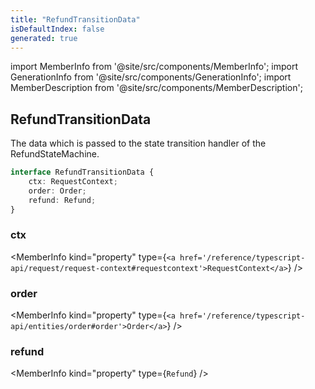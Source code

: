 ```yaml
---
title: "RefundTransitionData"
isDefaultIndex: false
generated: true
---
```

<!-- This file was generated from the Vendure source. Do not modify. Instead, re-run the "docs:build" script -->
import MemberInfo from '@site/src/components/MemberInfo';
import GenerationInfo from '@site/src/components/GenerationInfo';
import MemberDescription from '@site/src/components/MemberDescription';


## RefundTransitionData

<GenerationInfo sourceFile="packages/core/src/service/helpers/refund-state-machine/refund-state.ts" sourceLine="33" packageName="@vendure/core" />

The data which is passed to the state transition handler of the RefundStateMachine.

```ts title="Signature"
interface RefundTransitionData {
    ctx: RequestContext;
    order: Order;
    refund: Refund;
}
```

<div className="members-wrapper">

### ctx

<MemberInfo kind="property" type={`<a href='/reference/typescript-api/request/request-context#requestcontext'>RequestContext</a>`}   />


### order

<MemberInfo kind="property" type={`<a href='/reference/typescript-api/entities/order#order'>Order</a>`}   />


### refund

<MemberInfo kind="property" type={`Refund`}   />




</div>
